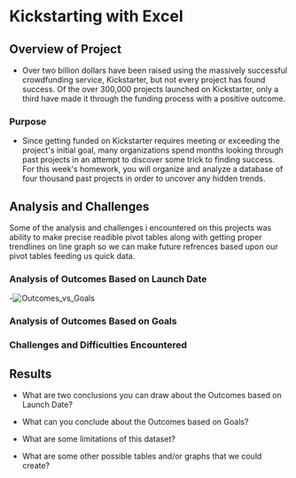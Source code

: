 # Kickstarting with Excel

## Overview of Project

  - Over two billion dollars have been raised using the massively successful crowdfunding service, Kickstarter, but not every project has found success. Of the over         300,000 projects launched on Kickstarter, only a third have made it through the funding process with a positive outcome.


### Purpose

- Since getting funded on Kickstarter requires meeting or exceeding the project's initial goal, many organizations spend months looking through past projects in an attempt to discover some trick to finding success. For this week's homework, you will organize and analyze a database of four thousand past projects in order to uncover any hidden trends.



## Analysis and Challenges
  Some of the analysis and challenges i encountered on this projects was ability to make precise readible pivot tables along with getting proper trendlines on line graph so we can make future refrences based upon our pivot tables feeding us quick data.

### Analysis of Outcomes Based on Launch Date
  -![Outcomes_vs_Goals](path/to/Outcomes_vs_Goals.png)


### Analysis of Outcomes Based on Goals

### Challenges and Difficulties Encountered

## Results

- What are two conclusions you can draw about the Outcomes based on Launch Date?

- What can you conclude about the Outcomes based on Goals?

- What are some limitations of this dataset?

- What are some other possible tables and/or graphs that we could create?
